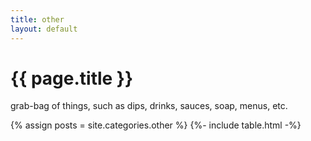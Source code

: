 ```yaml
---
title: other
layout: default
---
```


<h1>{{ page.title }}</h1>
<p>grab-bag of things, such as dips, drinks, sauces, soap, menus, etc.</p>

{% assign posts = site.categories.other %}
{%- include table.html -%}
